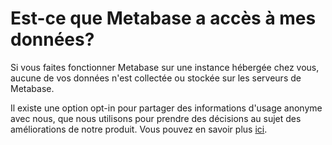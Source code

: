 # Est-ce que Metabase a accès à mes données?

Si vous faites fonctionner Metabase sur une instance hébergée chez vous, aucune de vos données n'est collectée ou stockée sur les serveurs de Metabase.

Il existe une option opt-in pour partager des informations d'usage anonyme avec nous, que nous utilisons pour prendre des décisions au sujet des améliorations de notre produit. Vous pouvez en savoir plus [ici](../../information-collection.md).
